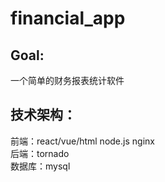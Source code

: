 # financial_app
## Goal:
一个简单的财务报表统计软件
## 技术架构：
前端：react/vue/html   node.js  nginx  
后端：tornado  
数据库：mysql
